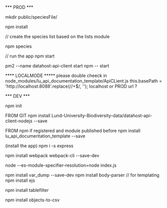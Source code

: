 *** PROD ***

mkdir public/speciesFile/

npm install

// create the species list based on the lists module

npm species 

// run the app 
npm start




pm2 --name datahost-api-client start npm -- start



**** LOCALMODE *****
please double cheeck in node_modules/lu_api_documentation_template/ApiCLient.js
        this.basePath = 'http://localhost:8088'.replace(/\/+$/, '');
localhost or PROD url ?



*** DEV ***

npm init


FROM GIT
npm install Lund-University-Biodiversity-data/datahost-api-client-nodejs --save

FROM npm if registered and module published before
npm install lu_api_documentation_template --save

(install the app)
npm i -s express

npm install webpack webpack-cli --save-dev

node --es-module-specifier-resolution=node index.js

npm install var_dump --save-dev
npm install body-parser
// for templating
npm install ejs 


npm install tablefilter

npm install objects-to-csv

